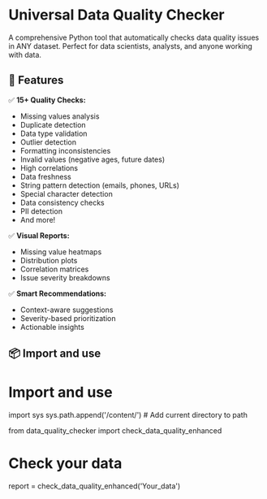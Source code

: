 # Universal Data Quality Checker

A comprehensive Python tool that automatically checks data quality issues in ANY dataset. Perfect for data scientists, analysts, and anyone working with data.

## 🚀 Features

✅ **15+ Quality Checks:**
- Missing values analysis
- Duplicate detection
- Data type validation
- Outlier detection
- Formatting inconsistencies
- Invalid values (negative ages, future dates)
- High correlations
- Data freshness
- String pattern detection (emails, phones, URLs)
- Special character detection
- Data consistency checks
- PII detection
- And more!

✅ **Visual Reports:**
- Missing value heatmaps
- Distribution plots
- Correlation matrices
- Issue severity breakdowns

✅ **Smart Recommendations:**
- Context-aware suggestions
- Severity-based prioritization
- Actionable insights

## 📦 Import and use 


# Import and use
import sys
sys.path.append('/content/')  # Add current directory to path

from data_quality_checker import check_data_quality_enhanced

# Check your data
report = check_data_quality_enhanced('Your_data')

